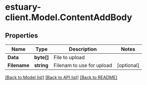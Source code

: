 # estuary-client.Model.ContentAddBody
## Properties

Name | Type | Description | Notes
------------ | ------------- | ------------- | -------------
**Data** | **byte[]** | File to upload | 
**Filename** | **string** | Filenam to use for upload | [optional] 

[[Back to Model list]](../README.md#documentation-for-models) [[Back to API list]](../README.md#documentation-for-api-endpoints) [[Back to README]](../README.md)

